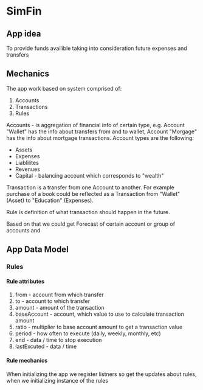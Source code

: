 # SimFin

## App idea

To provide funds availible taking into consideration future expenses and transfers

## Mechanics

The app work based on system comprised of:
1. Accounts
2. Transactions
3. Rules

Accounts - is aggregation of financial info of certain type, e.g. Account "Wallet" has the info about transfers from and to wallet, Account "Morgage" has the info about mortgage transactions. Account types are the following:
- Assets
- Expenses
- Liablilites
- Revenues
- Capital - balancing account which corresponds to "wealth"


Transaction is a transfer from one Account to another. For example purchase of a book could be reflected as a Transaction from "Wallet" (Asset) to "Education" (Expenses).

Rule is definition of what transaction should happen in the future.

Based on that we could get Forecast of certain account or group of accounts and 

## App Data Model

### Rules

#### Rule attributes

1. from - account from which transfer
2. to - account to which transfer
3. amount - amount of the transaction
4. baseAccount - account, which value to use to calculate transaction amount
5. ratio - multiplier to base account amount to get a transaction value
6. period - how often to execute (daily, weekly, monthly, etc)
7. end - data / time to stop execution
8. lastExcuted - data / time

#### Rule mechanics

When initializing the app we register listners so get the updates about rules, when we initializing instance of the rules 